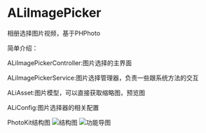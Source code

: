 # ALiImagePicker

相册选择图片视频，基于PHPhoto

简单介绍：

ALiImagePickerController:图片选择的主界面

ALiImagePickerService:图片选择管理器，负责一些跟系统方法的交互

ALiAsset:图片模型，可以直接获取缩略图，预览图

ALiConfig:图片选择器的相关配置

PhotoKit结构图
![结构图](https://i.niupic.com/images/2016/11/02/X0YlEX.png)
![功能导图](https://i.niupic.com/images/2016/11/02/g2JQS3.png)
